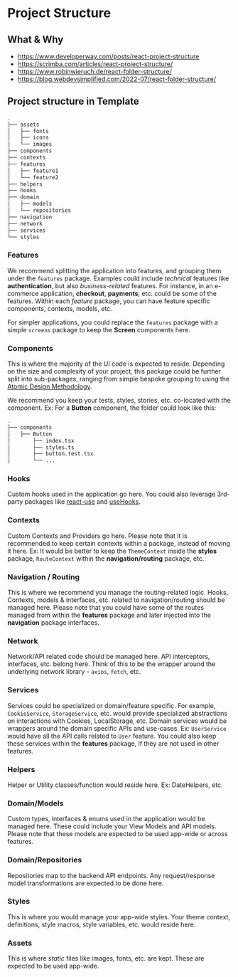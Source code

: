 # Project Structure

## What & Why

- <https://www.developerway.com/posts/react-project-structure>
- <https://scrimba.com/articles/react-project-structure/>
- <https://www.robinwieruch.de/react-folder-structure/>
- <https://blog.webdevsimplified.com/2022-07/react-folder-structure/>

## Project structure in Template

```sh
.
├── assets
│   ├── fonts
│   ├── icons
│   └── images
├── components
├── contexts
├── features
│   ├── feature1
│   └── feature2
├── helpers
├── hooks
├── domain
│   ├── models
│   └── repositories
├── navigation
├── network
├── services
└── styles
```

### Features

We recommend splitting the application into features, and grouping them under the `features` package. Examples could include *technical* features like **authentication**, but also *business-related* features. For instance, in an e-commerce application, **checkout**, **payments**, etc. could be some of the features. Within each *feature* package, you can have feature specific components, contexts, models, etc.

For simpler applications, you could replace the `features` package with a simple `screens` package to keep the **Screen** components here.

### Components

This is where the majority of the UI code is expected to reside. Depending on the size and complexity of your project, this package could be further split into sub-packages, ranging from simple bespoke grouping to using the [Atomic Design Methodology](https://atomicdesign.bradfrost.com/chapter-2/).

We recommend you keep your tests, styles, stories, etc. co-located with the component. Ex: For a **Button** component, the folder could look like this:

```sh
.
├── components
│   ├── Button
│       ├── index.tsx
│       ├── styles.ts
│       ├── button.test.tsx
│       └── ...
```

### Hooks

Custom hooks used in the application go here. You could also leverage 3rd-party packages like [react-use](https://github.com/streamich/react-use) and [useHooks](https://usehooks.com/).

### Contexts

Custom Contexts and Providers go here. Please note that it is recommended to keep certain contexts within a package, instead of moving it here. Ex: It would be better to keep the `ThemeContext` inside the **styles** package, `RouteContext` within the **navigation/routing** package, etc.

### Navigation / Routing

This is where we recommend you manage the routing-related logic. Hooks, Contexts, models & interfaces, etc. related to navigation/routing should be managed here. Please note that you could have some of the routes managed from within the **features** package and later injected into the **navigation** package interfaces.

### Network

Network/API related code should be managed here. API interceptors, interfaces, etc. belong here. Think of this to be the wrapper around the underlying network library - `axios`, `fetch`, etc.

### Services

Services could be specialized or domain/feature specific. For example, `CookieService`, `StorageService`, etc. would provide specialized abstractions on interactions with Cookies, LocalStorage, etc.
Domain services would be wrappers around the domain specific APIs and use-cases. Ex: `UserService` would have all the API calls related to `User` feature. You could also keep these services within the **features** package, if they are not used in other features.

### Helpers

Helper or Utility classes/function would reside here. Ex: DateHelpers, etc.

### Domain/Models

Custom types, interfaces & enums used in the application would be managed here. These could include your View Models and API models. Please note that these models are expected to be used app-wide or across features.

### Domain/Repositories

Repositories map to the backend API endpoints. Any request/response model transformations are expected to be done here.

### Styles

This is where you would manage your app-wide styles. Your theme context, definitions, style macros, style variables, etc. would reside here.

### Assets

This is where *static* files like images, fonts, etc. are kept. These are expected to be used app-wide.
